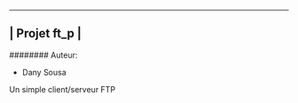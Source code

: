 -------------------------
| Projet ft_p           |
-------------------------
######## Auteur:
* Dany Sousa

Un simple client/serveur FTP
